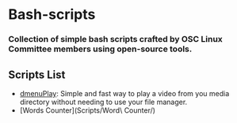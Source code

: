 # Bash-scripts

### Collection of simple bash scripts crafted by OSC Linux Committee members using open-source tools.

## Scripts List

- [dmenuPlay](Scripts/dmenuPlay.sh): Simple and fast way to play a video from you media directory without needing to use your file manager.
- [Words Counter](Scripts/Word\ Counter/)
